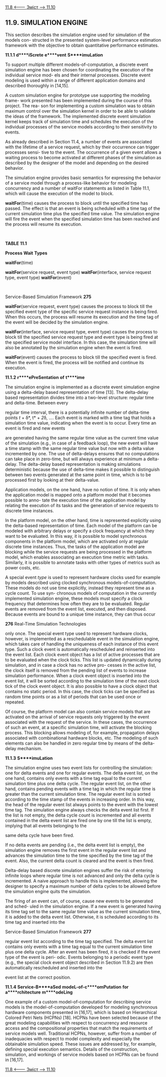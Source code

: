 [11.8 <--- ](11_8.md) [   Зміст   ](README.md) [--> 11.10](11_10.md)

## 11.9. SIMULATION ENGINE

This section describes the simulation engine used for simulation of the models con- structed in the presented system-level performance estimation framework with the objective to obtain quantitative performance estimates.

 

**11.1.1**             **d****iScrete** **e****vent** **S****imuLation**

To support multiple different models-of-computation, a discrete event simulation engine has been chosen for coordinating the execution of the individual service mod- els and their internal processes. Discrete event modeling is used within a range of different application domains and described thoroughly in [14,15].

A custom simulation engine for prototype use supporting the modeling frame- work presented has been implemented during the course of this project. The rea- son for implementing a custom simulation was to obtain maximum control over the simulation kernel in order to be able to validate the ideas of the framework. The implemented discrete event simulation kernel keeps track of simulation time and schedules the execution of the individual processes of the service models according to their sensitivity to events.

As already described in Section 11.4, a number of events are associated with the lifetime of a service request, which by their occurrence can trigger processes sensi- tive to the event. The occurrence of a given event allows a waiting process to become activated at different phases of the simulation as described by the designer of the model and depending on the desired behavior.

The simulation engine provides basic semantics for expressing the behavior of a service model through a process-like behavior for modeling concurrency and a number of waitFor statements as listed in Table 11.1, which will cause the execution of the model to block.

**waitFor**(time) causes the process to block until the specified time has passed. The effect is that an event is being scheduled with a time tag of the current simulation time plus the specified time value. The simulation engine will fire the event when the specified simulation time has been reached and the process will resume its execution.

​     

**TABLE** **11.1**

**Process** **Wait** **Types**

**waitFor**(time)

**waitFor**(service request, event type) **waitFor**(interface, service request type, event type) **waitFor**(event)

​     



Service-Based Simulation Framework                             **275**

 

**waitFor**(service request, event type) causes the process to block till the specified event type of the specific service request instance is being fired. When this occurs, the process will resume its execution and the time tag of the event will be decided by the simulation engine.

**waitFor**(interface, service request type, event type) causes the process to block till the specified service request type and event type is being fired at the specified service model interface. In this case, the simulation time will also be annotated by the simulation engine when the event is fired.

**waitFor**(event) causes the process to block till the specified event is fired. When the event is fired, the process will be notified and continue its execution.

 

**11.1.2**             **r****ePreSentation** **of** **t****ime**

The simulation engine is implemented as a discrete event simulation engine using a delta-delay based representation of time [13]. The delta-delay based representation divides time into a two-level structure: regular time and delta-time. Between every

regular time interval, there is a potentially infinite number of delta-time points *t* + δ*, t* + *2*δ, …. Each event is marked with a time tag that holds a simulation time value, indicating when the event is to occur. Every time an event is fired and new events

are generated having the same regular time value as the current time value of the simulation (e.g., in case of a feedback loop), the new event will have a time stamp with the same regular time value but now with a delta value incremented by one. The use of delta-delays ensures that no computations can take place in zero-time, but will always experience at minimum a delta-delay. The delta-delay based representation is making simulations deterministic because the use of delta-time makes it possible to distinguish between two events generated at the same point in time, which is to be processed first by looking at their delta-value.

Application models, on the one hand, have no notion of time. It is only when the application model is mapped onto a platform model that it becomes possible to anno- tate the execution time of the application model by relating the execution of its tasks and the generation of service requests to discrete time instances.

In the platform model, on the other hand, time is represented explicitly using the delta-based representation of time. Each model of the platform can be modeled with arbitrary delays or specify a clock frequency at which they want to be evaluated. In this way, it is possible to model synchronous components in the platform model, which are activated only at regular discrete time instances. Thus, the tasks of the application model are blocking while the service requests are being processed in the platform model, which enables associating an execution time metric with tasks. Similarly, it is possible to annotate tasks with other types of metrics such as power costs, etc.

A special event *type* is used to represent hardware clocks used for example by models described using clocked synchronous models-of-computation. These models do not use time explicitly, instead they represent time as a cycle count. To use syn- chronous models of computation in the currently implemented simulation engine, these models must specify a clock frequency that determines how often they are to be evaluated. Regular events are removed from the event list, executed, and then disposed. Because events are bound to a unique time instance, they can thus occur



**276**                                       Real-Time Simulation Technologies

 

only once. The special event type used to represent hardware clocks, however, is implemented as a reschedulable event in the simulation engine, which takes care of handling the uniqueness of each instance of this event type. Such a clock event is automatically rescheduled and reinserted into the event list. Each clock event object has a list of active processes that are to be evaluated when the clock ticks. This list is updated dynamically during simulation, and in case a clock has no active pro- cesses in the active list, the clock itself is removed from the pending list of events to increase simulation performance. When a clock event object is inserted into the event list, it will be sorted according to the simulation time of the next clock tick of the clock event object. It is also possible to have a clock object that contains no static period. In this case, the clock ticks can be specified as random time points or as a list of periods that can be used once or repeated.

Of course, the platform model can also contain service models that are activated on the arrival of service requests only triggered by the event associated with the request of the service. In these cases, the occurrence of such an event, at a specific simulation time, will activate the blocking process. This blocking allows modeling of, for example, propagation delays associated with combinational hardware blocks, etc. The modeling of such elements can also be handled in zero regular time by means of the delta-delay mechanism.

 

**11.1.3**             **S****imuLation**

The simulation engine uses two event lists for controlling the simulation: one for delta events and one for regular events. The delta event list, on the one hand, contains only events with a time tag equal to the current simulation time plus one delta cycle. The regular event list, on the other hand, contains pending events with a time tag in which the regular time is greater than the current simulation time. The regular event list is sorted according to the time stamp of the events in increasing order. In this way, the head of the regular event list always points to the event with the lowest time tag. The simulation engine always checks the delta event list first. If the list is not empty, the delta cycle count is incremented and all events contained in the delta event list are fired one by one till the list is empty, implying that all events belonging to the

same delta cycle have been fired.

If no delta events are pending (i.e., the delta event list is empty), the simulation engine removes the first event in the regular event list and advances the simulation time to the time specified by the time tag of the event. Also, the current delta count is cleared and the event is then fired.

Delta-delay based discrete simulation engines suffer the risk of entering infinite loops where regular time is not advanced and only the delta cycle is incremented. A naive approach to handle this is implemented, allowing the designer to specify a maximum number of delta cycles to be allowed before the simulation engine quits the simulation.

The firing of an event can, of course, cause new events to be generated and sched- uled in the simulation engine. If a new event is generated having its time tag set to the same regular time value as the current simulation time, it is added to the delta event list. Otherwise, it is scheduled according to its time tag and inserted into the



Service-Based Simulation Framework                             **277**

 

regular event list according to the time tag specified. The delta event list contains only events with a time tag equal to the current simulation time plus one delta cycle. After an event has been fired, it is checked if the event type of the event is peri- odic. Events belonging to a periodic event type (e.g., the special clock event object described in Section 11.9.2) are then automatically rescheduled and inserted into the

event list at the correct position.

 

**11.1.4**            **S****ervice****-B****aSed** **m****odeL****-****of****-c****omPutation** **for** **a****rchitecture** **m****odeLing**

One example of a custom model-of-computation for describing service models is the model-of-computation developed for modeling synchronous hardware components presented in [16,17], which is based on Hierarchical Colored Petri Nets (HCPNs) [18]. HCPNs have been selected because of the great modeling capabilities with respect to concurrency and resource access and the compositional properties that match the requirements of service models well. Traditional HCPNs, however, suffer from a number of inadequacies with respect to model complexity and especially the obtainable simulation speed. These issues are addressed by, for example, defining special execution semantics. Details of the construction, simulation, and workings of service models based on HCPNs can be found in [16,17].

[11.8 <--- ](11_8.md) [   Зміст   ](README.md) [--> 11.10](11_10.md)